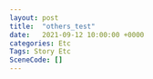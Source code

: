 ```yaml
---
layout: post
title:  "others_test"
date:   2021-09-12 10:00:00 +0000
categories: Etc
Tags: Story Etc
SceneCode: []
---
```

